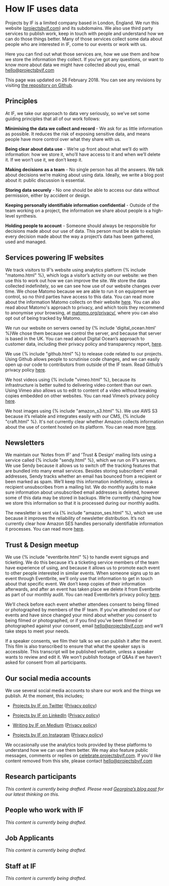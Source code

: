 # How IF uses data

Projects by IF is a limited company based in London, England. We run this website ([projectsbyif.com](https://projectsbyif.com/)) and its subdomains. We also use third party services to publish work, keep in touch with people and understand how we can do those things better. Many of those services collect some data about people who are interested in IF, come to our events or work with us.

Here you can find out what those services are, how we use them and how we store the information they collect. If you’ve got any questions, or want to know more about data we might have collected about you, email [hello@projectsbyif.com](mailto:hello@projectsbyif.com)

This page was updated on 26 February 2018. You can see any revisions by visiting [the repository on Github](https://github.com/projectsbyif/how-if-uses-data).

## Principles
At IF, we take our approach to data very seriously, so we’ve set some guiding principles that all of our work follows:

**Minimising the data we collect and record** - We ask for as little information as possible. It reduces the risk of exposing sensitive data, and means people have more control over what they share with us.

**Being clear about data use** - We’re up front about what we’ll do with information: how we store it, who’ll have access to it and when we’ll delete it. If we won’t use it, we don’t keep it.

**Making decisions as a team** - No single person has all the answers. We talk about decisions we’re making about using data. Ideally, we write a blog post about it: public discussion is essential.

**Storing data securely** - No one should be able to access our data without permission, either by accident or design.

**Keeping personally identifiable information confidential** - Outside of the team working on a project, the information we share about people is a high-level synthesis.

**Holding people to account** - Someone should always be responsible for decisions made about our use of data. This person must be able to explain every decision made about the way a project’s data has been gathered, used and managed.

## Services powering IF websites
We track visitors to IF’s website using analytics platform {% include "matomo.html" %}, which logs a visitor’s activity on our website: we then use this to work out how we can improve the site. We store the data collected indefinitely, so we can see how use of our website changes over time. We chose Matomo because we are able to run it on equipment we control, so no third parties have access to this data. You can read more about the information Matomo collects on their website [here](https://matomo.org/faq/general/faq_18254/). You can also read about Matomo's approach to privacy, and which tools they recommend to anonymise your browsing, at [matomo.org/privacy/](https://matomo.org/privacy/), where you can also opt out of being tracked by Matomo.

We run our website on servers owned by {% include 'digital_ocean.html' %}We chose them because we control the server, and because that server is based in the UK. You can read about Digital Ocean’s approach to customer data, including their privacy policy and transparency report, [here](https://www.digitalocean.com/legal).

We use {% include "github.html" %} to release code related to our projects. Using Github allows people to scrutinise code changes, and we can easily open up our code to contributors from outside of the IF team. Read Github’s privacy policy [here](https://help.github.com/articles/github-privacy-statement/).

We host videos using {% include "vimeo.html" %}, because its infrastructure is better suited to delivering video content than our own. Using Vimeo also allows us to edit to content of a video without breaking copies embedded on other websites. You can read Vimeo’s privacy policy [here](https://vimeo.com/privacy).

We host images using {% include "amazon_s3.html" %}. We use AWS S3 because it’s reliable and integrates easily with our CMS, {% include "craft.html" %}. It's not currently clear whether Amazon collects information about the use of content hosted on its platform. You can read more [here](https://aws.amazon.com/compliance/data-privacy-faq/).

## Newsletters
We maintain our ‘Notes from IF’ and 'Trust & Design' mailing lists using a service called {% include "sendy.html" %}, which we run on IF’s servers. We use Sendy because it allows us to switch off the tracking features that are bundled into many email services. Besides storing subscribers' email addresses, Sendy tracks whether an email has bounced from a recipient or been marked as spam. We’ll keep this information indefinitely, unless a recipient unsubscribes from a mailing list. We do monthly audits to make sure information about unsubscribed email addresses is deleted, however some of this data may be stored in backups. We’re currently changing how we store this information so that it is processed during our monthly audits.

The newsletter is sent via {% include "amazon_ses.html" %}, which we use because it improves the reliability of newsletter distribution. It’s not currently clear how Amazon SES handles personally identifiable information it processes. You can read more  [here](https://aws.amazon.com/ses/faqs/).

## Trust & Design meetup
We use {% include "eventbrite.html" %} to handle event signups and ticketing. We do this because it’s a ticketing service members of the team have experience of using, and because it allows us to promote each event to other people interested in similar events. When someone signs up to an event through Eventbrite, we’ll only use that information to get in touch about that specific event. We don’t keep copies of their information afterwards, and after an event has taken place we delete it from Eventbrite as part of our monthly audit. You can read Eventbrite’s privacy policy [here](https://www.eventbrite.co.uk/support/articles/en_US/Troubleshooting/eventbrite-privacy-policy).

We’ll check before each event whether attendees consent to being filmed or photographed by members of the IF team. If you’ve attended one of our events and have since changed your mind about whether you consent to being filmed or photographed, or if you find you’ve been filmed or photographed against your consent, email [hello@projectsbyif.com](mailto:hello@projectsbyif.com) and we’ll take steps to meet your needs.

If a speaker consents, we film their talk so we can publish it after the event. This film is also transcribed to ensure that what the speaker says is accessible. This transcript will be published verbatim, unless a speaker wants to review and edit it. We won’t publish footage of Q&As if we haven’t asked for consent from all participants.

## Our social media accounts
We use several social media accounts to share our work and the things we publish. At the moment, this includes;

* [Projects by IF on Twitter](https://twitter.com/@projectsbyif) ([Privacy policy](https://twitter.com/en/privacy))

* [Projects by IF on LinkedIn](https://www.linkedin.com/company/10589574) ([Privacy policy](https://www.linkedin.com/legal/privacy-policy))

* [Writing by IF on Medium](https://medium.com/writing-by-if) ([Privacy policy](https://medium.com/policy/medium-privacy-policy-f03bf92035c9))

* [Projects by IF on Instagram](https://www.instagram.com/projectsbyif/) ([Privacy policy](https://help.instagram.com/155833707900388))

We occasionally use the analytics tools provided by these platforms to understand how we can use them better. We may also feature public messages, comments or replies on [celebrate.projectsbyif.com](https://celebrate.projectsbyif.com/). If you’d like content removed from this site, please contact [hello@projectsbyif.com](mailto:hello@projectsbyif.com)

## Research participants
_This content is currently being drafted. Please read [Georgina’s blog post](https://projectsbyif.com/ideas/research-at-if) for our latest thinking on this._

## People who work with IF
_This content is currently being drafted._

## Job Applicants
_This content is currently being drafted._

## Staff at IF
_This content is currently being drafted._
